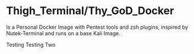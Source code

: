 # Thigh_Terminal/Thy_GoD_Docker

Is a Personal Docker Image  with Pentest tools and zsh plugins, inspired by Nutek-Terminal and runs on a base Kali Image.

Testing Testing Two
